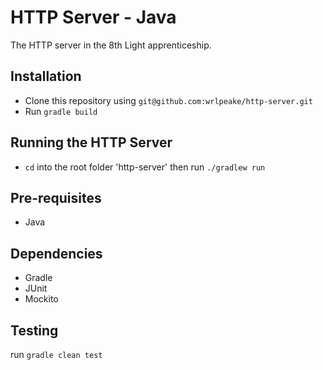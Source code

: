 # HTTP Server - Java

The HTTP server in the 8th Light apprenticeship.

## Installation
- Clone this repository using `git@github.com:wrlpeake/http-server.git`
- Run `gradle build`

## Running the HTTP Server
- `cd` into the root folder 'http-server' then run `./gradlew run`

## Pre-requisites
- Java

## Dependencies
- Gradle
- JUnit
- Mockito

## Testing

run `gradle clean test`